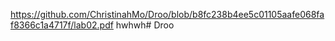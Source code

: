 https://github.com/ChristinahMo/Droo/blob/b8fc238b4ee5c01105aafe068faf8366c1a4717f/lab02.pdf
hwhwh# Droo
